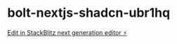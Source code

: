 # bolt-nextjs-shadcn-ubr1hq

[Edit in StackBlitz next generation editor ⚡️](https://stackblitz.com/~/github.com/km-fazle/bolt-nextjs-shadcn-ubr1hq)